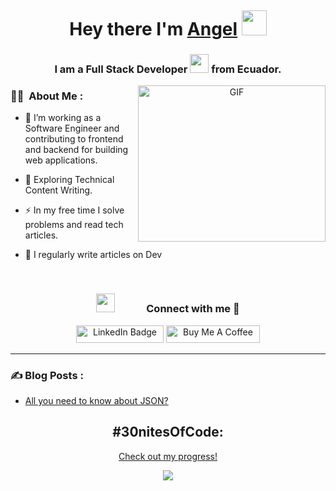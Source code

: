 <p style='margin-right'><img src="https://komarev.com/ghpvc/?username=bytecodesky&style=flat-square&color=blue" alt=""></p>

<h1 align="center">Hey there I'm <a href='https://www.bytecodesky.me' target='_blank'>Angel</a> <img src="https://media.giphy.com/media/hvRJCLFzcasrR4ia7z/giphy.gif" width="40"></h1>
<h3 align='center'>I am a Full Stack Developer
    <img src="https://media.giphy.com/media/WUlplcMpOCEmTGBtBW/giphy.gif" width="30"> from Ecuador.</h3>
<a target='_blank' align='center'>
    <img align="right" top="250" height="250" width="300" alt="GIF" src="haze-programmer-writing-code-on-laptop-1.png"/>
</a>

### :woman_technologist: &nbsp;About Me :

- 🔭 I’m working as a Software Engineer and contributing to frontend and backend for building web applications.

- 🌱 Exploring Technical Content Writing.

- ⚡ In my free time I solve problems and read tech articles.

- 📝 I regularly write articles on Dev
<br/>
<h3 align="center" > <img src="https://media.giphy.com/media/iY8CRBdQXODJSCERIr/giphy.gif" width="30" height="30" style="margin-right: 50px;">Connect with me 🤝 </h3>

<p align='center'>
    <div align='center'>
        <a style='margin-left' href="https://www.linkedin.com/in/angel-barre"><img src="https://img.shields.io/badge/LinkedIn-blue?style=for-the-badge&logo=linkedin&logoColor=white" alt="LinkedIn Badge" height='28' width="140"></a>
            <a href="https://buymeacoffee.com/bytecodesky" target="_blank"><img src="https://cdn.buymeacoffee.com/buttons/default-orange.png" alt="Buy Me A Coffee" height="28" width="150"></a>
    </div>
</p>

---

### ✍️ Blog Posts : 

<!-- BLOG-POST-LIST:START -->
- [All you need to know about JSON?](https://dev.to/bytecodesky/test-hka)
<!-- BLOG-POST-LIST:END -->

<div align="center">
    <h2>#30nitesOfCode:</h2>
    <a href="https://www.codedex.io/@bytecodesky/30-nites-of-code">Check out my progress!</a>
    <p><img src="https://www.codedex.io/api/petStatus?user=bytecodesky"></p>
</div>
